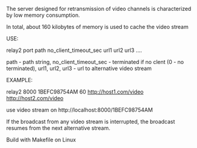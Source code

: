 The server designed for retransmission of video channels is characterized by low memory consumption.

In total, about 160 kilobytes of memory is used to cache the video stream

USE:

relay2 port path no_client_timeout_sec url1 url2 url3 ....

path - path string, no_client_timeout_sec - terminated if no clent (0 - no terminated), url1, url2, url3 - url to alternative video stream

EXAMPLE:

relay2 8000 1BEFC98754AM 60 http://host1.com/video http://host2.com/video

use video stream on http://localhost:8000/1BEFC98754AM


If the broadcast from any video stream is interrupted, the broadcast resumes from the next alternative stream.

Build with Makefile on Linux
